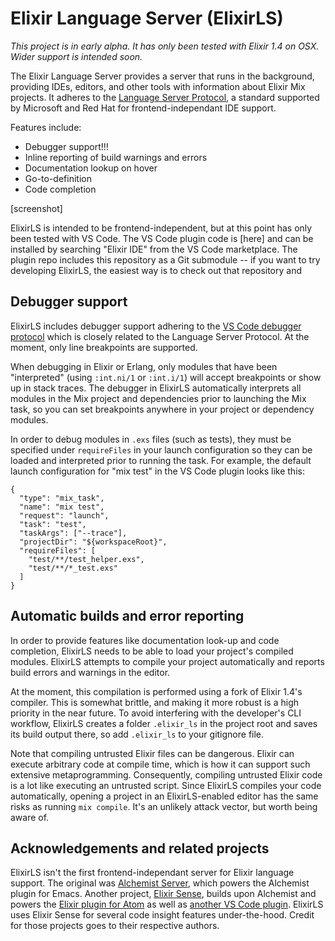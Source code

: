 # Elixir Language Server (ElixirLS)

*This project is in early alpha. It has only been tested with Elixir 1.4 on OSX. Wider support is intended soon.*

The Elixir Language Server provides a server that runs in the background, providing IDEs, editors, and other tools with information about Elixir Mix projects. It adheres to the [Language Server Protocol](https://github.com/Microsoft/language-server-protocol/blob/master/protocol.md), a standard supported by Microsoft and Red Hat for frontend-independant IDE support.

Features include:

- Debugger support!!!
- Inline reporting of build warnings and errors
- Documentation lookup on hover
- Go-to-definition
- Code completion

[screenshot]

ElixirLS is intended to be frontend-independent, but at this point has only been tested with VS Code. The VS Code plugin code is [here] and can be installed by searching "Elixir IDE" from the VS Code marketplace. The plugin repo includes this repository as a Git submodule -- if you want to try developing ElixirLS, the easiest way is to check out that repository and 

## Debugger support

ElixirLS includes debugger support adhering to the [VS Code debugger protocol](https://github.com/Microsoft/vscode/blob/master/src/vs/workbench/parts/debug/common/debugProtocol.d.ts) which is closely related to the Language Server Protocol. At the moment, only line breakpoints are supported.

When debugging in Elixir or Erlang, only modules that have been "interpreted" (using `:int.ni/1` or `:int.i/1`) will accept breakpoints or show up in stack traces. The debugger in ElixirLS automatically interprets all modules in the Mix project and dependencies prior to launching the Mix task, so you can set breakpoints anywhere in your project or dependency modules.

In order to debug modules in `.exs` files (such as tests), they must be specified under `requireFiles` in your launch configuration so they can be loaded and interpreted prior to running the task. For example, the default launch configuration for "mix test" in the VS Code plugin looks like this:

```
{
  "type": "mix_task",
  "name": "mix test",
  "request": "launch",
  "task": "test",
  "taskArgs": ["--trace"],
  "projectDir": "${workspaceRoot}",
  "requireFiles": [
    "test/**/test_helper.exs",
    "test/**/*_test.exs"
  ]
}
```

## Automatic builds and error reporting

In order to provide features like documentation look-up and code completion, ElixirLS needs to be able to load your project's compiled modules. ElixirLS attempts to compile your project automatically and reports build errors and warnings in the editor.

At the moment, this compilation is performed using a fork of Elixir 1.4's compiler. This is somewhat brittle, and making it more robust is a high priority in the near future. To avoid interfering with the developer's CLI workflow, ElixirLS creates a folder `.elixir_ls` in the project root and saves its build output there, so add `.elixir_ls` to your gitignore file.

Note that compiling untrusted Elixir files can be dangerous. Elixir can execute arbitrary code at compile time, which is how it can support such extensive metaprogramming. Consequently, compiling untrusted Elixir code is a lot like executing an untrusted script. Since ElixirLS compiles your code automatically, opening a project in an ElixirLS-enabled editor has the same risks as running `mix compile`. It's an unlikely attack vector, but worth being aware of.

## Acknowledgements and related projects

ElixirLS isn't the first frontend-independant server for Elixir language support. The original was [Alchemist Server](https://github.com/tonini/alchemist-server/), which powers the Alchemist plugin for Emacs. Another project, [Elixir Sense](https://github.com/msaraiva/elixir_sense), builds upon Alchemist and powers the [Elixir plugin for Atom](https://github.com/msaraiva/atom-elixir) as well as [another VS Code plugin](). ElixirLS uses Elixir Sense for several code insight features under-the-hood. Credit for those projects goes to their respective authors.
